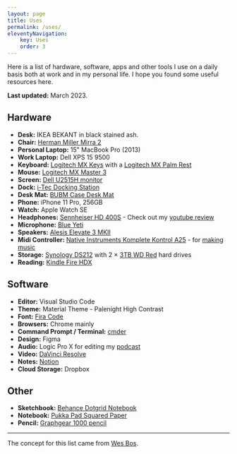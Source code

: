 ```yaml
---
layout: page
title: Uses
permalink: /uses/
eleventyNavigation:
    key: Uses
    order: 3
---
```


Here is a list of hardware, software, apps and other tools I use on a daily basis both at work and in my personal life. I hope you found some useful resources here.

**Last updated:** March 2023.

## Hardware
-   **Desk:** IKEA BEKANT in black stained ash.
-   **Chair:** [Herman Miller Mirra 2](https://www.hermanmiller.com/en_gb/products/seating/office-chairs/mirra-2-chairs/)
-   **Personal Laptop:** 15" MacBook Pro (2013)
-   **Work Laptop:** Dell XPS 15 9500
-   **Keyboard:** [Logitech MX Keys](https://amzn.to/3mriE3O) with a [Logitech MX Palm Rest](https://amzn.to/3wrIEAv)
-   **Mouse:** [Logitech MX Master 3](https://amzn.to/3fGSTeg)
-   **Screen:** [Dell U2515H monitor](https://amzn.to/2Yfp118)
-   **Dock:** [i-Tec Docking Station](https://amzn.to/2SXtGyL)
-   **Desk Mat:** [BUBM Case Desk Mat](https://amzn.to/2YBFYOs)
-   **Phone:** iPhone 11 Pro, 256GB
-   **Watch:** Apple Watch SE
-   **Headphones:** [Sennheiser HD 400S](https://amzn.to/2XTfasU) - Check out my [youtube review](https://youtu.be/k_CPpoAyMcg)
-   **Microphone:** [Blue Yeti](https://www.bluemic.com/en-us/products/yeti/)
-   **Speakers:** [Alesis Elevate 3 MKII](https://www.alesis.com/products/view/elevate-3-mkii)
-   **Midi Controller:** [Native Instruments Komplete Kontrol A25](https://amzn.to/3Lm5SBR) - for [making music](https://soulconcept.uk/)
-   **Storage:** [Synology DS212](http://amzn.to/2cYdXyb) with 2 &times; [3TB WD Red](http://amzn.to/2cKr2aX) hard drives
-   **Reading:** [Kindle Fire HDX](http://amzn.to/2chJzcz)

## Software
-   **Editor:** Visual Studio Code
-   **Theme:** Material Theme - Palenight High Contrast
-   **Font:** [Fira Code](https://github.com/tonsky/FiraCode)
-   **Browsers:** Chrome mainly
-   **Command Prompt / Terminal:** [cmder](https://cmder.net/)
-   **Design:** Figma
-   **Audio:** Logic Pro X for editing my [podcast](https://inspectpodcast.com)
-   **Video:** [DaVinci Resolve](https://www.blackmagicdesign.com/uk/products/davinciresolve/)
-   **Notes:** [Notion](http://www.notion.so/)
-   **Cloud Storage:** Dropbox

## Other
-   **Sketchbook:** [Behance Dotgrid Notebook](https://amzn.to/2T0BqjJ)
-   **Notebook:** [Pukka Pad Squared Paper](https://amzn.to/2Yh4DwF)
-   **Pencil:** [Graphgear 1000 pencil](https://www.pentel.co.uk/products.asp?group=3&type=13&pid=124)

---

The concept for this list came from [Wes Bos](http://wesbos.com/uses/).
